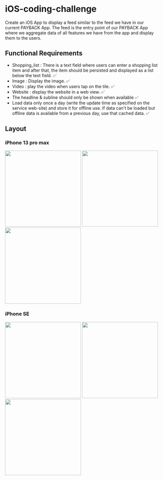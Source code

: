 # iOS-coding-challenge
Create an iOS App to display a feed similar to the feed we have in our current PAYBACK App. The feed is the entry point of our PAYBACK App where we aggregate data of all features we have from the app and display them to the users.

## Functional Requirements
- Shopping_list : There is a text field where users can enter a shopping list item and after that, the item should be persisted and displayed as a list below the text field. ✅
- Image : Display the image. ✅
- Video : play the video when users tap on the tile. ✅
- Website : display the website in a web view. ✅
- The headline & subline should only be shown when available ✅
- Load data only once a day (write the update time as specified on the service web-site) and store it for offline use. If data can't be loaded but offline data is available from a previous day, use that cached data. ✅

## Layout
### iPhone 13 pro max
<p float="left">
  <img src="https://user-images.githubusercontent.com/25714024/182050238-af7f0a54-b835-425e-9c62-a534076a9be5.png" width="250">
  <img src="https://user-images.githubusercontent.com/25714024/182050246-cf53ea66-7caa-4443-816f-35e0de55a17d.png" width="250">
   <img src="https://user-images.githubusercontent.com/25714024/182050248-f7b29e43-c380-41e8-9af6-9c14c57f44da.png" width="250">
</p>

### iPhone SE
<p float="left">
  <img src="https://user-images.githubusercontent.com/25714024/182050343-480528ec-d6d4-4b50-b111-b5a78f02ccf5.png" width="250">
  <img src="https://user-images.githubusercontent.com/25714024/182050345-4119786e-1682-42d2-8353-c2dc974c00d2.png" width="250">
   <img src="https://user-images.githubusercontent.com/25714024/182050347-1c64eb3c-d1f5-4ae6-aad1-8963706aa103.png" width="250">
</p>
